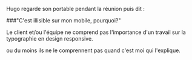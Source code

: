 
<span class="sm-txt">Hugo regarde son portable pendant la réunion puis dit :</span>

###"C'est illisible sur mon mobile, pourquoi?"

<span class="sm-txt">Le client et/ou l'équipe ne comprend pas l'importance d'un travail sur la typographie en design responsive.</span>

<span class="sm-txt fragment fade-in">ou du moins ils ne le comprennent pas quand c'est moi qui l'explique.</span>
